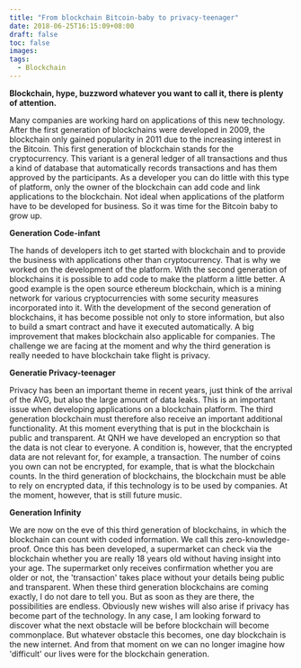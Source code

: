 ```yaml
---
title: "From blockchain Bitcoin-baby to privacy-teenager"
date: 2018-06-25T16:15:09+08:00
draft: false
toc: false
images:
tags:
  - Blockchain
---
```


**__Blockchain, hype, buzzword whatever you want to call it, there is plenty of attention.__**

Many companies are working hard on applications of this new technology. After the first generation of blockchains were developed in 2009, the blockchain only gained popularity in 2011 due to the increasing interest in the Bitcoin. This first generation of blockchain stands for the cryptocurrency. This variant is a general ledger of all transactions and thus a kind of database that automatically records transactions and has them approved by the participants. As a developer you can do little with this type of platform, only the owner of the blockchain can add code and link applications to the blockchain. Not ideal when applications of the platform have to be developed for business. So it was time for the Bitcoin baby to grow up.

__Generation Code-infant__

The hands of developers itch to get started with blockchain and to provide the business with applications other than cryptocurrency. That is why we worked on the development of the platform. With the second generation of blockchains it is possible to add code to make the platform a little better. A good example is the open source ethereum blockchain, which is a mining network for various cryptocurrencies with some security measures incorporated into it. With the development of the second generation of blockchains, it has become possible not only to store information, but also to build a smart contract and have it executed automatically. A big improvement that makes blockchain also applicable for companies. The challenge we are facing at the moment and why the third generation is really needed to have blockchain take flight is privacy.

__Generatie Privacy-teenager__

Privacy has been an important theme in recent years, just think of the arrival of the AVG, but also the large amount of data leaks. This is an important issue when developing applications on a blockchain platform. The third generation blockchain must therefore also receive an important additional functionality. At this moment everything that is put in the blockchain is public and transparent. At QNH we have developed an encryption so that the data is not clear to everyone. A condition is, however, that the encrypted data are not relevant for, for example, a transaction. The number of coins you own can not be encrypted, for example, that is what the blockchain counts. In the third generation of blockchains, the blockchain must be able to rely on encrypted data, if this technology is to be used by companies. At the moment, however, that is still future music.

__Generation Infinity__

We are now on the eve of this third generation of blockchains, in which the blockchain can count with coded information. We call this zero-knowledge-proof. Once this has been developed, a supermarket can check via the blockchain whether you are really 18 years old without having insight into your age. The supermarket only receives confirmation whether you are older or not, the 'transaction' takes place without your details being public and transparent. When these third generation blockchains are coming exactly, I do not dare to tell you. But as soon as they are there, the possibilities are endless. Obviously new wishes will also arise if privacy has become part of the technology. In any case, I am looking forward to discover what the next obstacle will be before blockchain will become commonplace. But whatever obstacle this becomes, one day blockchain is the new internet. And from that moment on we can no longer imagine how 'difficult' our lives were for the blockchain generation.